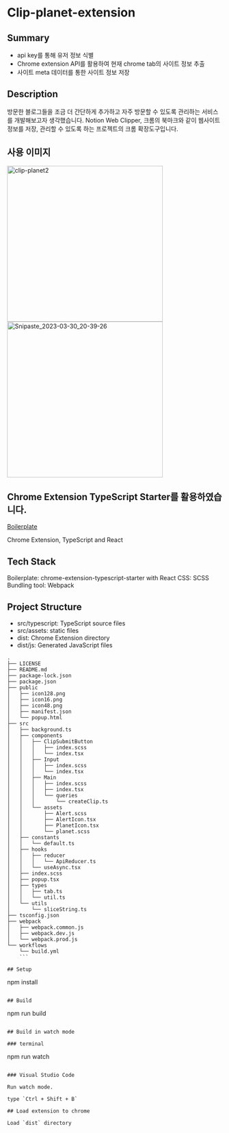 # Clip-planet-extension

## Summary
- api key를 통해 유저 정보 식별
- Chrome extension API를 활용하여 현재 chrome tab의 사이트 정보 추출
- 사이트 meta 데이터를 통한 사이트 정보 저장

## Description
방문한 블로그들을 조금 더 간단하게 추가하고 자주 방문할 수 있도록 관리하는 서비스를 개발해보고자 생각했습니다. Notion Web Clipper, 크롬의 북마크와 같이 웹사이트 정보를 저장, 관리할 수 있도록 하는 프로젝트의 크롬 확장도구입니다.

## 사용 이미지
<img width="364" alt="clip-planet2" src="https://user-images.githubusercontent.com/71929440/229493057-c0dfe2c3-544e-40ab-92a3-45eedeb97348.png">
<img width="364" alt="Snipaste_2023-03-30_20-39-26" src="https://user-images.githubusercontent.com/71929440/229493061-a177cf69-ce2d-403c-99ec-50f275b38807.png">


## Chrome Extension TypeScript Starter를 활용하였습니다.

[Boilerplate](https://github.com/chibat/chrome-extension-typescript-starter/workflows/build/badge.svg)

Chrome Extension, TypeScript and React

## Tech Stack

Boilerplate: chrome-extension-typescript-starter with React 
CSS: SCSS
Bundling tool: Webpack <br/>

## Project Structure

* src/typescript: TypeScript source files
* src/assets: static files
* dist: Chrome Extension directory
* dist/js: Generated JavaScript files

```
.
├── LICENSE
├── README.md
├── package-lock.json
├── package.json
├── public
│   ├── icon128.png
│   ├── icon16.png
│   ├── icon48.png
│   ├── manifest.json
│   └── popup.html
├── src
│   ├── background.ts
│   ├── components
│   │   ├── ClipSubmitButton
│   │   │   ├── index.scss
│   │   │   └── index.tsx
│   │   ├── Input
│   │   │   ├── index.scss
│   │   │   └── index.tsx
│   │   ├── Main
│   │   │   ├── index.scss
│   │   │   ├── index.tsx
│   │   │   └── queries
│   │   │       └── createClip.ts
│   │   └── assets
│   │       ├── Alert.scss
│   │       ├── AlertIcon.tsx
│   │       ├── PlanetIcon.tsx
│   │       └── planet.scss
│   ├── constants
│   │   └── default.ts
│   ├── hooks
│   │   ├── reducer
│   │   │   └── ApiReducer.ts
│   │   └── useAsync.tsx
│   ├── index.scss
│   ├── popup.tsx
│   ├── types
│   │   ├── tab.ts
│   │   └── util.ts
│   └── utils
│       └── sliceString.ts
├── tsconfig.json
├── webpack
│   ├── webpack.common.js
│   ├── webpack.dev.js
│   └── webpack.prod.js
└── workflows
    └── build.yml
    ```

## Setup

```
npm install
```

## Build

```
npm run build
```

## Build in watch mode

### terminal

```
npm run watch
```

### Visual Studio Code

Run watch mode.

type `Ctrl + Shift + B`

## Load extension to chrome

Load `dist` directory


